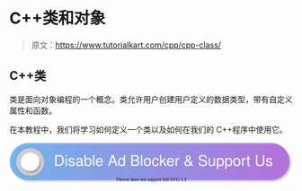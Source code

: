 # C++类和对象

> 原文：<https://www.tutorialkart.com/cpp/cpp-class/>

## C++类

类是面向对象编程的一个概念。类允许用户创建用户定义的数据类型，带有自定义属性和函数。

在本教程中，我们将学习如何定义一个类以及如何在我们的 C++程序中使用它。

[![](img/925da31b32d6bc3827932f6c8afb11bb.png)](https://www.tutorialkart.com/)